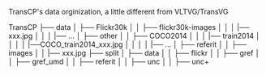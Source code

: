 TransCP's data orginization, a little different from VLTVG/TransVG


TransCP
├── data
│   ├── Flickr30k
│   │   ├── flickr30k-images
│   │   │      |── xxx.jpg
│   │   │      |── ...
│   ├── other
│   │   ├── COCO2014
│    │    │    |── train2014
│    │    │    │    |──COCO_train2014_xxx.jpg
│    │    │    │    |── ...
│   ├── referit
│   │   ├── images
│   │        |── xxx.jpg
├── split
│   ├── data
│   │   ├── flickr
│   │   ├── gref
│   │   ├── gref_umd
│   │   ├── referit
│   │   ├── unc
│   │   ├── unc+    